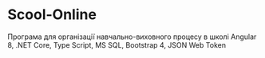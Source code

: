 # Scool-Online
Програма для організації навчально-виховного процесу в школі 
Angular 8, .NET Core, Type Script, MS SQL, Bootstrap 4, JSON Web Token
